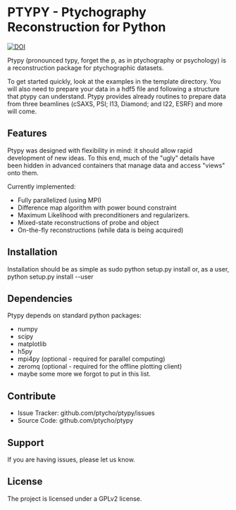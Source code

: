 PTYPY - Ptychography Reconstruction for Python
==============================================

[![DOI](https://zenodo.org/badge/6834/ptycho/ptypy.png)](http://dx.doi.org/10.5281/zenodo.12480)

Ptypy (pronounced typy, forget the p, as in ptychography or psychology) is a
reconstruction package for ptychographic datasets.

To get started quickly, look at the examples in the template directory. You will
also need to prepare your data in a hdf5 file and following a structure that
ptypy can understand. Ptypy provides already routines to prepare data from three
beamlines (cSAXS, PSI; I13, Diamond; and I22, ESRF) and more will come.

Features
--------

Ptypy was designed with flexibility in mind: it should allow rapid development
of new ideas. To this end, much of the "ugly" details have been hidden in
advanced containers that manage data and access "views" onto them. 

Currently implemented:
- Fully parallelized (using MPI)
- Difference map algorithm with power bound constraint
- Maximum Likelihood with preconditioners and regularizers.
- Mixed-state reconstructions of probe and object
- On-the-fly reconstructions (while data is being acquired) 

Installation
------------

Installation should be as simple as
    sudo python setup.py install
or, as a user,
    python setup.py install --user

Dependencies
------------

Ptypy depends on standard python packages:
 * numpy
 * scipy
 * matplotlib
 * h5py
 * mpi4py (optional - required for parallel computing)
 * zeromq (optional - required for the offline plotting client)
 * maybe some more we forgot to put in this list.

Contribute
----------

- Issue Tracker: github.com/ptycho/ptypy/issues
- Source Code: github.com/ptycho/ptypy

Support
-------

If you are having issues, please let us know.

License
-------

The project is licensed under a GPLv2 license.
